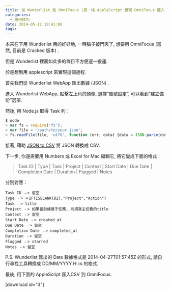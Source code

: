 ```yaml
---
title: 從 Wunderlist 到 OmniFocus (另：純 AppleScript 實現 OmniFocus 匯入 CSV)
categories:
  - 應用技巧
date: 2014-05-12 19:41:00
tags:
---
```


本來在下用 Wunderlist 用的好好地, 一時腦子被門夾了, 想要用 OmniFocus (當然, 目前是 Cracked 版本) .

但是 Wunderlist 裡面如此多的條目不方便逐一搬運.

於是想到用 applescript 來實現這個過程.

首先我們從 Wunderlist WebApp 匯出數據 (JSON) .

<!--more-->

進入 Wunderlist WebApp, 點擊左上角的頭像, 選擇“賬號設定”, 可以看到“建立備份”選項.

然後, 用 Node.js 取得 Task 列：

```javascript
$ node
> var fs = require('fs');
> var file = '/path/to/your.json';
> fs.readFile(file, 'utf8', function (err, data) {data = JSON.parse(data);fs.writeFile(file, JSON.stringify(data.tasks));});
```

接著, 藉助 [JSON to CSV](http://www.json2csv.com) 將 JSON 轉換成 CSV.

下一步, 你還需要用 Numbers 或 Excel for Mac 編輯它, 將它變成下面的格式：

> Task ID | Type | Task | Project | Context | Start Date | Due Date | Completion Date | Duration | Flagged | Notes

分別對應：

```
Task ID ﹣> 留空
Type ﹣> ＝IF(ISBLANK(D2),"Project","Action")
Task ﹣> title
Project ﹣> 如果當前條是子任務, 則填寫主任務的title
Context ﹣> 留空
Start Date ﹣> created_at
Due Date ﹣> 留空
Completion Date ﹣> completed_at
Duration ﹣> 留空
Flagged ﹣> starred
Notes ﹣> 留空
```

P.S. Wunderlist 匯出的 Date 數據格式是 2014-04-27T01:57:45Z 的形式, 請自行尋找工具轉換成 DD/MM/YYYY H:i:s 的格式.

最後, 用下面的 AppleScript 匯入CSV 到 OmniFocus.

[download id="3"]
